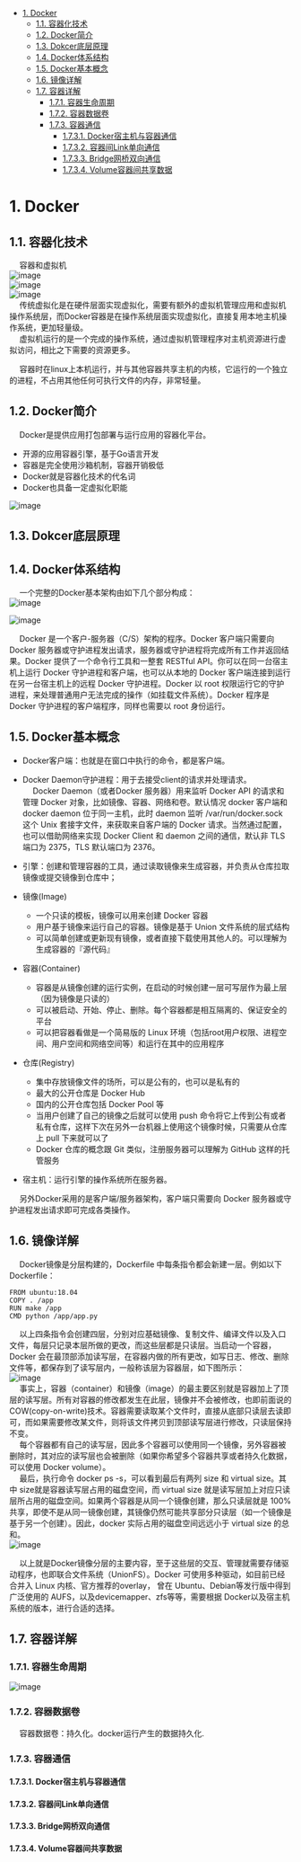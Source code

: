 <!-- TOC -->

- [1. Docker](#1-docker)
    - [1.1. 容器化技术](#11-容器化技术)
    - [1.2. Docker简介](#12-docker简介)
    - [1.3. Dokcer底层原理](#13-dokcer底层原理)
    - [1.4. Docker体系结构](#14-docker体系结构)
    - [1.5. Docker基本概念](#15-docker基本概念)
    - [1.6. 镜像详解](#16-镜像详解)
    - [1.7. 容器详解](#17-容器详解)
        - [1.7.1. 容器生命周期](#171-容器生命周期)
        - [1.7.2. 容器数据卷](#172-容器数据卷)
        - [1.7.3. 容器通信](#173-容器通信)
            - [1.7.3.1. Docker宿主机与容器通信](#1731-docker宿主机与容器通信)
            - [1.7.3.2. 容器间Link单向通信](#1732-容器间link单向通信)
            - [1.7.3.3. Bridge网桥双向通信](#1733-bridge网桥双向通信)
            - [1.7.3.4. Volume容器间共享数据](#1734-volume容器间共享数据)

<!-- /TOC -->



# 1. Docker

<!-- 
https://mp.weixin.qq.com/s/xq9lrHqBOWjQ65-V4Jrttg
-->

## 1.1. 容器化技术  

<!-- 
https://mp.weixin.qq.com/s/PM6K3j8bqBbbwtt4S4uyEw
https://mp.weixin.qq.com/s/whWxIflM807JCLLzQl726g
-->
&emsp; 容器和虚拟机  
![image](https://gitee.com/wt1814/pic-host/raw/master/images/projectManage/docker/docker-11.png)  
![image](https://gitee.com/wt1814/pic-host/raw/master/images/projectManage/docker/docker-12.png)  
![image](https://gitee.com/wt1814/pic-host/raw/master/images/projectManage/docker/docker-13.png)  
&emsp; 传统虚拟化是在硬件层面实现虚拟化，需要有额外的虚拟机管理应用和虚拟机操作系统层，而Docker容器是在操作系统层面实现虚拟化，直接复用本地主机操作系统，更加轻量级。  
&emsp; 虚拟机运行的是一个完成的操作系统，通过虚拟机管理程序对主机资源进行虚拟访问，相比之下需要的资源更多。  

&emsp; 容器时在linux上本机运行，并与其他容器共享主机的内核，它运行的一个独立的进程，不占用其他任何可执行文件的内存，非常轻量。  


## 1.2. Docker简介  

&emsp; Docker是提供应用打包部署与运行应用的容器化平台。 

* 开源的应用容器引擎，基于Go语言开发  
* 容器是完全使用沙箱机制，容器开销极低  
* Docker就是容器化技术的代名词	
* Docker也具备一定虚拟化职能

![image](https://gitee.com/wt1814/pic-host/raw/master/images/projectManage/docker/docker-1.png)  

<!-- 
https://mp.weixin.qq.com/s/RvURRnoSFPywtR8Af7IZ-g
https://mp.weixin.qq.com/s/PM6K3j8bqBbbwtt4S4uyEw
-->

## 1.3. Dokcer底层原理  
<!-- 
https://www.jianshu.com/p/e1f7b8d5184c
http://dockone.io/article/2941
-->


## 1.4. Docker体系结构  
<!-- 
https://mp.weixin.qq.com/s/RvURRnoSFPywtR8Af7IZ-g
-->
&emsp; 一个完整的Docker基本架构由如下几个部分构成：  
![image](https://gitee.com/wt1814/pic-host/raw/master/images/projectManage/docker/docker-16.png)  

![image](https://gitee.com/wt1814/pic-host/raw/master/images/projectManage/docker/docker-2.png)  

&emsp; Docker 是一个客户-服务器（C/S）架构的程序。Docker 客户端只需要向 Docker 服务器或守护进程发出请求，服务器或守护进程将完成所有工作并返回结果。Docker 提供了一个命令行工具和一整套 RESTful API。你可以在同一台宿主机上运行 Docker 守护进程和客户端，也可以从本地的 Docker 客户端连接到运行在另一台宿主机上的远程 Docker 守护进程。Docker 以 root 权限运行它的守护进程，来处理普通用户无法完成的操作（如挂载文件系统）。Docker 程序是 Docker 守护进程的客户端程序，同样也需要以 root 身份运行。  


## 1.5. Docker基本概念  

* Docker客户端：也就是在窗口中执行的命令，都是客户端。    
* Docker Daemon守护进程：用于去接受client的请求并处理请求。  
&emsp; Docker Daemon（或者Docker 服务器）用来监听 Docker API 的请求和管理 Docker 对象，比如镜像、容器、网络和卷。默认情况 docker 客户端和 docker daemon 位于同一主机，此时 daemon 监听 /var/run/docker.sock 这个 Unix 套接字文件，来获取来自客户端的 Docker 请求。当然通过配置，也可以借助网络来实现 Docker Client 和 daemon 之间的通信，默认非 TLS 端口为 2375，TLS 默认端口为 2376。  

* 引擎：创建和管理容器的工具，通过读取镜像来生成容器，并负责从仓库拉取镜像或提交镜像到仓库中；  
* 镜像(Image)
    * 一个只读的模板，镜像可以用来创建 Docker 容器
    * 用户基于镜像来运行自己的容器。镜像是基于 Union 文件系统的层式结构
    * 可以简单创建或更新现有镜像，或者直接下载使用其他人的。可以理解为生成容器的『源代码』

* 容器(Container)
    * 容器是从镜像创建的运行实例，在启动的时候创建一层可写层作为最上层（因为镜像是只读的）
    * 可以被启动、开始、停止、删除。每个容器都是相互隔离的、保证安全的平台
    * 可以把容器看做是一个简易版的 Linux 环境（包括root用户权限、进程空间、用户空间和网络空间等）和运行在其中的应用程序

* 仓库(Registry)
    * 集中存放镜像文件的场所，可以是公有的，也可以是私有的
    * 最大的公开仓库是 Docker Hub
    * 国内的公开仓库包括 Docker Pool 等
    * 当用户创建了自己的镜像之后就可以使用 push 命令将它上传到公有或者私有仓库，这样下次在另外一台机器上使用这个镜像时候，只需要从仓库上 pull 下来就可以了
    * Docker 仓库的概念跟 Git 类似，注册服务器可以理解为 GitHub 这样的托管服务
* 宿主机：运行引擎的操作系统所在服务器。  

&emsp; 另外Docker采用的是客户端/服务器架构，客户端只需要向 Docker 服务器或守护进程发出请求即可完成各类操作。  


## 1.6. 镜像详解

<!-- 
https://mp.weixin.qq.com/s/PM6K3j8bqBbbwtt4S4uyEw
-->
&emsp; Docker镜像是分层构建的，Dockerfile 中每条指令都会新建一层。例如以下 Dockerfile：  

```text
FROM ubuntu:18.04
COPY . /app
RUN make /app
CMD python /app/app.py
```
&emsp; 以上四条指令会创建四层，分别对应基础镜像、复制文件、编译文件以及入口文件，每层只记录本层所做的更改，而这些层都是只读层。当启动一个容器，Docker 会在最顶部添加读写层，在容器内做的所有更改，如写日志、修改、删除文件等，都保存到了读写层内，一般称该层为容器层，如下图所示：  
![image](https://gitee.com/wt1814/pic-host/raw/master/images/projectManage/docker/docker-15.png)  
&emsp; 事实上，容器（container）和镜像（image）的最主要区别就是容器加上了顶层的读写层。所有对容器的修改都发生在此层，镜像并不会被修改，也即前面说的 COW(copy-on-write)技术。容器需要读取某个文件时，直接从底部只读层去读即可，而如果需要修改某文件，则将该文件拷贝到顶部读写层进行修改，只读层保持不变。  
&emsp; 每个容器都有自己的读写层，因此多个容器可以使用同一个镜像，另外容器被删除时，其对应的读写层也会被删除（如果你希望多个容器共享或者持久化数据，可以使用 Docker volume）。  
&emsp; 最后，执行命令 docker ps -s，可以看到最后有两列 size 和 virtual size。其中 size就是容器读写层占用的磁盘空间，而 virtual size 就是读写层加上对应只读层所占用的磁盘空间。如果两个容器是从同一个镜像创建，那么只读层就是 100%共享，即使不是从同一镜像创建，其镜像仍然可能共享部分只读层（如一个镜像是基于另一个创建）。因此，docker 实际占用的磁盘空间远远小于 virtual size 的总和。  
![image](https://gitee.com/wt1814/pic-host/raw/master/images/projectManage/docker/docker-14.png)  

&emsp; 以上就是Docker镜像分层的主要内容，至于这些层的交互、管理就需要存储驱动程序，也即联合文件系统（UnionFS）。Docker 可使用多种驱动，如目前已经合并入 Linux 内核、官方推荐的overlay， 曾在 Ubuntu、Debian等发行版中得到广泛使用的 AUFS，以及devicemapper、zfs等等，需要根据 Docker以及宿主机系统的版本，进行合适的选择。  

## 1.7. 容器详解
### 1.7.1. 容器生命周期  
![image](https://gitee.com/wt1814/pic-host/raw/master/images/projectManage/docker/docker-4.png)  

### 1.7.2. 容器数据卷
&emsp; 容器数据卷：持久化。docker运行产生的数据持久化.

### 1.7.3. 容器通信  

#### 1.7.3.1. Docker宿主机与容器通信  

#### 1.7.3.2. 容器间Link单向通信  

#### 1.7.3.3. Bridge网桥双向通信  

#### 1.7.3.4. Volume容器间共享数据  




